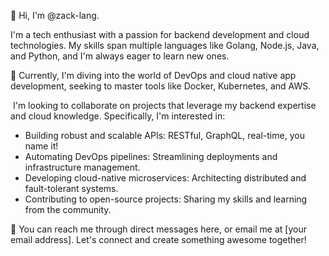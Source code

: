 👋 Hi, I'm @zack-lang.

I'm a tech enthusiast with a passion for backend development and cloud technologies. My skills span multiple languages like Golang, Node.js, Java, and Python, and I'm always eager to learn new ones.

🌱 Currently, I'm diving into the world of DevOps and cloud native app development, seeking to master tools like Docker, Kubernetes, and AWS.

️ I'm looking to collaborate on projects that leverage my backend expertise and cloud knowledge. Specifically, I'm interested in:

- Building robust and scalable APIs: RESTful, GraphQL, real-time, you name it!
- Automating DevOps pipelines: Streamlining deployments and infrastructure management.
- Developing cloud-native microservices: Architecting distributed and fault-tolerant systems.
- Contributing to open-source projects: Sharing my skills and learning from the community.
  
🤝 You can reach me through direct messages here, or email me at [your email address]. Let's connect and create something awesome together!
<!---
zack-lang/zack-lang is a ✨ special ✨ repository because its `README.md` (this file) appears on your GitHub profile.
You can click the Preview link to take a look at your changes.
--->
